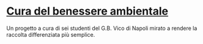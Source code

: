 # [Cura del benessere ambientale](https://patrunoluca.github.io/CBA-4E/index.html)

Un progetto a cura di sei studenti del G.B. Vico di Napoli mirato a rendere la raccolta differenziata più semplice.